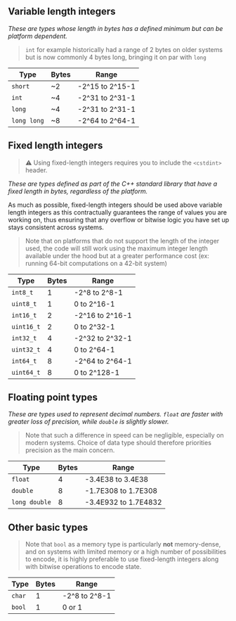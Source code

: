 ## Variable length integers

*These are types whose length in bytes has a defined minimum but can be platform dependent.*

> `int` for  example historically had a range of 2 bytes on older systems but is now commonly 4 bytes long, bringing it on par with `long`

| Type      | Bytes | Range          |
| --------- | ----- | -------------- |
| `short`     | ~2    | -2^15 to 2^15-1 |
| `int`       | ~4    | -2^31 to 2^31-1 |
| `long`      | ~4    | -2^31 to 2^31-1 |
| `long long` | ~8    | -2^64 to 2^64-1 | 

## Fixed length integers

> ⚠️ Using fixed-length integers requires you to include the `<cstdint>` header.

*These are types defined as part of the C++ standard library that have a fixed length in bytes, regardless of the platform.*

As much as possible, fixed-length integers should be used above variable length integers as this contractually guarantees the range of values you are working on, thus ensuring that any overflow or bitwise logic you have set up stays consistent across systems.

> Note that on platforms that do not support the length of the integer used, the code will  still work using the maximum integer length available under the hood but at a greater performance cost (ex: running 64-bit computations on a 42-bit system)

| Type         | Bytes | Range           |
| ------------ | ----- | --------------- |
| `int8_t`     | 1     | -2^8 to 2^8-1   |
| `uint8_t`    | 1     | 0 to 2^16-1     |
| `int16_t`    | 2     | -2^16 to 2^16-1 |
| ``uint16_t`` | 2     | 0 to 2^32-1     |
| `int32_t`    | 4     | -2^32 to 2^32-1 |
| `uint32_t`   | 4     | 0 to 2^64-1     |
| `int64_t`    | 8     | -2^64 to 2^64-1 |
| `uint64_t`   | 8     | 0 to 2^128-1    | 

## Floating point types

*These are types used to represent decimal numbers. `float` are faster with greater loss of precision, while `double` is slightly slower.*

> Note that such a difference in speed can be negligible, especially on modern systems. Choice of data type should therefore priorities precision as the main concern.

| Type          | Bytes | Range                |
| ------------- | ----- | -------------------- |
| `float`       | 4     | -3.4E38 to 3.4E38    |
| `double`      | 8     | -1.7E308 to 1.7E308  |
| `long double` | 8     | -3.4E932 to 1.7E4832 |

## Other basic types

> Note that `bool` as a memory type is particularly **not** memory-dense, and on systems  with limited memory or a high number of possibilities to encode, it is highly preferable to use fixed-length integers along with bitwise operations to encode state.

| Type   | Bytes | Range         |
| ------ | ----- | ------------- |
| `char` | 1     | -2^8 to 2^8-1 |
| `bool` | 1     | 0 or 1        | 
